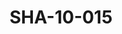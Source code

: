 ---
pid: SHA-10-015
title: SHA-10-015
language: en
collection: Sharhabil Ahmed
original_label: 
rights: Sharhabil Ahmed
location_of_original: Sharhabil Ahmed
photographer_or_studio: 
scanned_from: photograph 6.8 by 9.8
_date: 1969-1970
location: Khartoum, Amarat
description: Sharhabil Ahmed and friends
additional_notes: 
permission_display: 'yes'
on_server: 'no'
on_website: 'no'
permalink: /photopages/en/SHA-10-015.html
layout: photo-page
---
